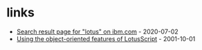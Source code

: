 # links

* [Search result page for "lotus" on ibm.com](https://www.ibm.com/search?lang=en&cc=us&q=lotus&tabType[0]=For%20developers) - 2020-07-02
* [Using the object-oriented features of LotusScript](https://www.ibm.com/developerworks/lotus/library/ls-object_oriented_LotusScript/?S_TACT=105AGX13&S_CMP=EDU) - 2001-10-01
